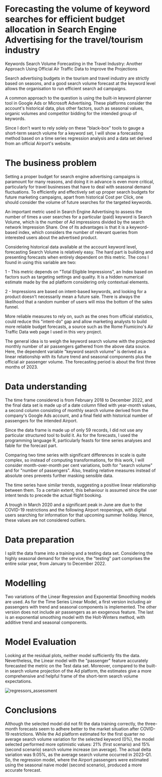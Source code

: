 # Forecasting the volume of keyword searches for efficient budget allocation in Search Engine Advertising for the travel/tourism industry

Keywords Search Volume Forecasting in the Travel Industry: Another Approach Using Official Air Traffic Data to Improve the Projections

Search advertising budgets in the tourism and travel industry are strictly based on seasons, and a good search volume forecast at the keyword level allows the organisation to run efficient search ad campaigns.

A common approach to the question is using the built-in keyword planner tool in Google Ads or Microsoft Advertising. These platforms consider the account's historical data, plus other factors, such as seasonal values, organic volumes and competitor bidding for the intended group of keywords.

Since I don't want to rely solely on these "black-box" tools to gauge a short-term search volume for a keyword set, I will show a forecasting method based on a time series regression analysis and a data set derived from an official Airport's website.

# The business problem

Setting a proper budget for search engine advertising campaigns is paramount for many reasons, and doing it in advance is even more critical, particularly for travel businesses that have to deal with seasonal demand fluctuations. To efficiently and effectively set up proper search budgets for future marketing campaigns, apart from historical Cost per Click, one should consider the volume of future searches for the targeted keywords.

An important metric used in Search Engine Advertising to assess the number of times a user searches for a particular (paid) keyword is Search Volume, which is the number of Ad impressions divided by the search network Impression Share.
One of its advantages is that it is a keyword-based index, which considers the number of relevant queries from interested users about the advertised product.

Considering historical data available at the account keyword level, forecasting Search Volume is relatively easy. The hard part is building and presenting forecasts when entirely dependent on this metric. The cons I found in using this variable are two:

1 -  This metric depends on "Total Eligible Impressions", an 
Index based on factors such as targeting settings and quality. It is a hidden numerical estimate made by the ad platform considering only contextual elements.

2 - Impressions are based on intent-based keywords, and looking for a product doesn't necessarily mean a future sale. There is always the likelihood that a random number of users will miss the bottom of the sales funnel.

More reliable measures to rely on, such as the ones from official statistics, could reduce this "intent-do" gap and allow marketing analysts to build more reliable budget forecasts, a source such as the Rome Fiumicino's Air Traffic Data web page I used in this very project.

The general idea is to weigh the keyword search volume with the projected monthly number of air passengers gathered from the above data source. Here, the dependent variable "keyword search volume" is derived as a linear relationship with its future trend and seasonal components plus the official air passenger volume. The forecasting period is about the first three months of 2023.

# Data understanding

The time frame considered is from February 2018 to December 2022, and the final data set is made up of a date column filled with year-month values, a second column consisting of monthly search volume derived from the company's Google Ads account, and a final field with historical number of passengers for the intended Airport. 

Since the data frame is made up of only 59 records,  I did not use any particular structured tool to build it. As for the forecasts, I used the programming language R, particularly feasts for time series analyses and fable for the forecast part.

Comparing two time series with significant differences in scale is quite complex, so instead of computing transformations, for this work, I will consider month-over-month per cent variations, both for "search volume" and for "number of passengers". Also, treating relative measures instead of absolute ones prevents further masking sensible data.

The time series have similar trends, suggesting a positive linear relationship between them. To a certain extent, this behaviour is assumed since the user intent tends to precede the actual flight booking. 

A trough in March 2020 and a significant peak in June are due to the COVID-19 restrictions and the following Airport reopenings, 
with digital users searching for information for that upcoming summer holiday. Hence, these values are not considered outliers.

# Data preparation

I split the data frame into a training and a testing data set. Considering the highly seasonal demand for the service, the "testing" part comprises the entire solar year, from January to December 2022.

# Modelling

Two variations of the Linear Regression and Exponential Smoothing models are used. 
As for the Time Series Linear Model, a first version including air passengers with trend and seasonal components is implemented. The other version does not include air passengers as an exogenous feature.
The last is an exponential smoothing model with the Holt-Winters method, with additive trend and seasonal components.

 
# Model Evaluation

Looking at the residual plots, neither model sufficiently fits the data. Nevertheless, the Linear model with the "passenger" feature accurately forecasted the metric on the Test data set. Moreover, compared to the built-in search volume projection of the Ad platform, the estimates give a more comprehensive and helpful frame of the short-term search volume expectations.

![regressors_assessment](https://github.com/EdoardoMonteleoni/keyword-search-volume-forecast/assets/105068746/9263b661-4810-4cac-95c9-00cf813ce94a)

# Conclusions

Although the selected model did not fit the data training correctly, the three-month forecasts seem to adhere better to the market situation after COVID-19 restrictions. 
While the Ad platform estimated for the first quarter no average search volume variation for the selected keyword (0%), the model selected performed more optimistic values: 21% (first scenario) and 15% (second scenario) search volume increase (on average). The actual delta variation was 9.05%, as the average search volume occurred in 2023-Q1. So, the regression model, where the Airport passengers were estimated using the seasonal naive model (second scenario), produced a more accurate forecast.


